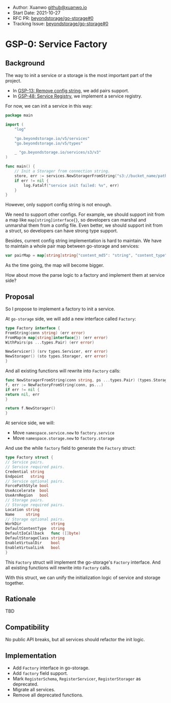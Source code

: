 - Author: Xuanwo <github@xuanwo.io>
- Start Date: 2021-10-27
- RFC PR: [beyondstorage/go-storage#0](https://github.com/beyondstorage/go-storage/issues/0)
- Tracking Issue: [beyondstorage/go-storage#0](https://github.com/beyondstorage/go-storage/issues/0)

# GSP-0: Service Factory

## Background

The way to init a service or a storage is the most important part of the project.

- In [GSP-13: Remove config string](./13-remove-config-string.md), we add pairs support.
- In [GSP-48: Service Registry](./48-service-registry.md), we implement a service registry.

For now, we can init a service in this way:

```go
package main

import (
	"log"

	"go.beyondstorage.io/v5/services"
	"go.beyondstorage.io/v5/types"

	_ "go.beyondstorage.io/services/s3/v3"
)

func main() {
	// Init a Storager from connection string. 
	store, err := services.NewStoragerFromString("s3://bucket_name/path/to/workdir")
	if err != nil {
		log.Fatalf("service init failed: %v", err)
	}
}
```

However, only support config string is not enough.

We need to support other configs. For example, we should support init from a map like `map[string]interface{}`, so developers can marshal and unmarshal them from a config file. Even better, we should support init from a struct, so developers can have strong type support.

Besides, current config string implementation is hard to maintain. We have to maintain a whole pair map between go-storage and services:

```go
var pairMap = map[string]string{"content_md5": "string", "content_type": "string", "context": "context.Context", "continuation_token": "string", "credential": "string", "default_content_type": "string", "default_io_callback": "func([]byte)", "default_service_pairs": "DefaultServicePairs", "default_storage_class": "string", "default_storage_pairs": "DefaultStoragePairs", "disable_100_continue": "bool", "enable_virtual_dir": "bool", "enable_virtual_link": "bool", "endpoint": "string", "excepted_bucket_owner": "string", "expire": "time.Duration", "force_path_style": "bool", "http_client_options": "*httpclient.Options", "interceptor": "Interceptor", "io_callback": "func([]byte)", "list_mode": "ListMode", "location": "string", "multipart_id": "string", "name": "string", "object_mode": "ObjectMode", "offset": "int64", "server_side_encryption": "string", "server_side_encryption_aws_kms_key_id": "string", "server_side_encryption_bucket_key_enabled": "bool", "server_side_encryption_context": "string", "server_side_encryption_customer_algorithm": "string", "server_side_encryption_customer_key": "[]byte", "service_features": "ServiceFeatures", "size": "int64", "storage_class": "string", "storage_features": "StorageFeatures", "use_accelerate": "bool", "use_arn_region": "bool", "work_dir": "string"}
```

As the time going, the map will become bigger.

How about move the parse logic to a factory and implement them at service side?

## Proposal

So I propose to implement a factory to init a service.

At `go-storage` side, we will add a new interface called `Factory`:

```go
type Factory interface {
FromString(conn string) (err error)
FromMap(m map[string]interface{}) (err error)
WithPairs(ps ...types.Pair) (err error)

NewServicer() (srv types.Servicer, err error)
NewStorager() (sto types.Storager, err error)
}
```

And all existing functions will rewrite into `Factory` calls:

```go
func NewStoragerFromString(conn string, ps ...types.Pair) (types.Storager, error) {
f, err := NewFactoryFromString(conn, ps...)
if err != nil {
return nil, err
}

return f.NewStorager()
}
```

At service side, we will:

- Move `namespace.service.new` to `factory.service`
- Move `namespace.storage.new` to `factory.storage`

And use the while `factory` field to generate the `Factory` struct:

```go
type Factory struct {
// Service pairs.
// Service required pairs.
Credential string
Endpoint   string
// Service optional pairs.
ForcePathStyle bool
UseAccelerate  bool
UseArnRegion   bool
// Storage pairs.
// Storage required pairs.
Location string
Name     string
// Storage optional pairs.
WorkDir             string
DefaultContentType  string
DefaultIoCallback   func ([]byte)
DefaultStorageClass string
EnableVirtualDir    bool
EnableVirtualLink   bool
}
```

This `Factory` struct will implement the go-storage's `Factory` interface. And all existing functions will rewrite into `Factory` calls.

With this struct, we can unify the initialization logic of service and storage together.

## Rationale

TBD

## Compatibility

No public API breaks, but all services should refactor the init logic.

## Implementation

- Add `Factory` interface in go-storage.
- Add `factory` field support.
- Mark `RegisterSchema`, `RegisterServicer`, `RegisterStorager` as deprecated.
- Migrate all services.
- Remove all deprecated functions.
